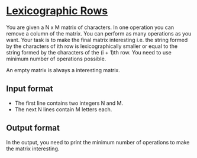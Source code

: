 # [Lexicographic Rows][link]

You are given a N x M matrix of characters. In one operation you can remove a column of the matrix. You can perform as many operations as you want. Your task is to make the final matrix interesting i.e. the string formed by the characters of ith row is lexicographically smaller or equal to the string formed by the characters of the (i + 1)th row. You need to use minimum number of operations possible.

An empty matrix is always a interesting matrix.

## Input format

- The first line contains two integers N and M.
- The next N lines contain M letters each.

## Output format

In the output, you need to print the minimum number of operations to make the matrix interesting.

[link]: https://www.hackerearth.com/practice/basic-programming/implementation/basics-of-implementation/practice-problems/algorithm/lexographic-rows-c0c0b337/
